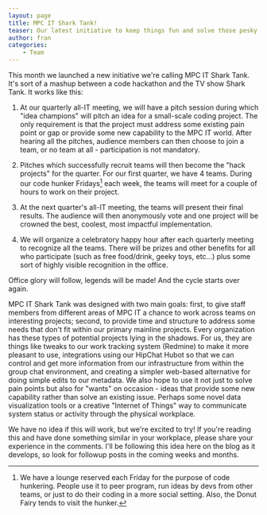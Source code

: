 ```yaml
---
layout: page
title: MPC IT Shark Tank!
teaser: Our latest initiative to keep things fun and solve those pesky challenges that live in the shadows of our main projects.
author: fran
categories:
    - Team
---
```


This month we launched a new initiative we're calling MPC IT Shark Tank.  It's sort of a mashup between a code hackathon and the TV show Shark Tank.  It works like this:

1. At our quarterly all-IT meeting, we will have a pitch session during which "idea champions" will pitch an idea for a small-scale coding project.  The only requirement is that the project must address some existing pain point or gap or provide some new capability to the MPC IT world.  After hearing all the pitches, audience members can then choose to join a team, or no team at all - participation is not mandatory. 

2. Pitches which successfully recruit teams will then become the "hack projects" for the quarter.  For our first quarter, we have 4 teams.  During our code hunker Fridays[^1] each week, the teams will meet for a couple of hours to work on their project.

3. At the next quarter's all-IT meeting, the teams will present their final results.  The audience will then anonymously vote and one project will be crowned the best, coolest, most impactful implementation.  

4. We will organize a celebratory happy hour after each quarterly meeting to recognize all the teams.  There will be prizes and other benefits for all who participate (such as free food/drink, geeky toys, etc...) plus some sort of highly visible recognition in the office.

Office glory will follow, legends will be made!  And the cycle starts over again.

MPC IT Shark Tank was designed with two main goals: first, to give staff members from different areas of MPC IT a chance to work across teams on interesting projects;  second, to provide time and structure to address some needs that don't fit within our primary mainline projects.  Every organization has these types of potential projects lying in the shadows.  For us, they are things like tweaks to our work tracking system (Redmine) to make it more pleasant to use, integrations using our HipChat Hubot so that we can control and get more information from our infrastructure from within the group chat environment, and creating a simpler web-based alternative for doing simple edits to our metadata.  We also hope to use it not just to solve pain points but also for "wants" on occasion - ideas that provide some new capability rather than solve an existing issue.  Perhaps some novel data visualization tools or a creative "Internet of Things" way to communicate system status or activity through the physical workplace.  

We have no idea if this will work, but we're excited to try!  If you're reading this and have done something similar in your workplace, please share your experience in the comments.  I'll be following this idea here on the blog as it develops, so look for followup posts in the coming weeks and months.  

[^1]: We have a lounge reserved each Friday for the purpose of code hunkering.  People use it to peer program, run ideas by devs from other teams, or just to do their coding in a more social setting.  Also, the Donut Fairy tends to visit the hunker.